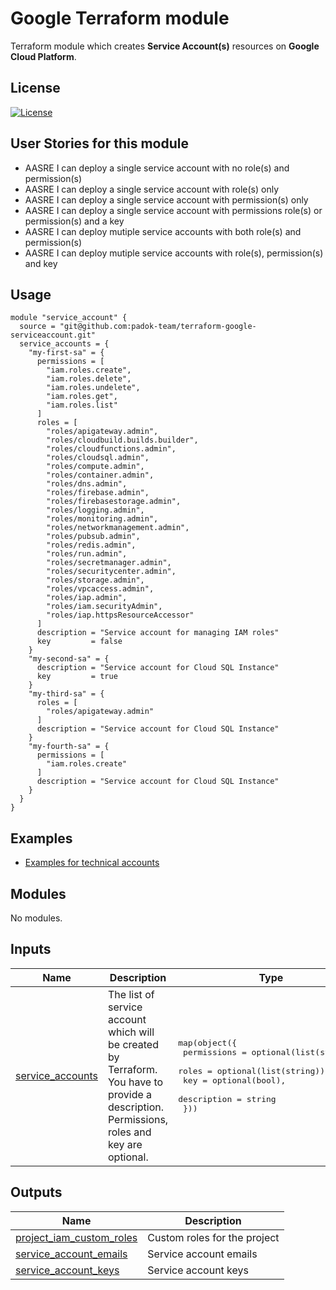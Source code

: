 # Google Terraform module

Terraform module which creates **Service Account(s)** resources on **Google Cloud Platform**. 
## License

[![License](https://img.shields.io/badge/License-Apache_2.0-blue.svg)](https://opensource.org/licenses/Apache-2.0)

## User Stories for this module

- AASRE I can deploy a single service account with no role(s) and permission(s)
- AASRE I can deploy a single service account with role(s) only
- AASRE I can deploy a single service account with permission(s) only
- AASRE I can deploy a single service account with permissions role(s) or permission(s) and a key
- AASRE I can deploy mutiple service accounts with both role(s) and permission(s)
- AASRE I can deploy mutiple service accounts with role(s), permission(s) and key

## Usage

```hcl
module "service_account" {
  source = "git@github.com:padok-team/terraform-google-serviceaccount.git"
  service_accounts = {
    "my-first-sa" = {
      permissions = [
        "iam.roles.create",
        "iam.roles.delete",
        "iam.roles.undelete",
        "iam.roles.get",
        "iam.roles.list"
      ]
      roles = [
        "roles/apigateway.admin",
        "roles/cloudbuild.builds.builder",
        "roles/cloudfunctions.admin",
        "roles/cloudsql.admin",
        "roles/compute.admin",
        "roles/container.admin",
        "roles/dns.admin",
        "roles/firebase.admin",
        "roles/firebasestorage.admin",
        "roles/logging.admin",
        "roles/monitoring.admin",
        "roles/networkmanagement.admin",
        "roles/pubsub.admin",
        "roles/redis.admin",
        "roles/run.admin",
        "roles/secretmanager.admin",
        "roles/securitycenter.admin",
        "roles/storage.admin",
        "roles/vpcaccess.admin",
        "roles/iap.admin",
        "roles/iam.securityAdmin",
        "roles/iap.httpsResourceAccessor"
      ]
      description = "Service account for managing IAM roles"
      key         = false
    }
    "my-second-sa" = {
      description = "Service account for Cloud SQL Instance"
      key         = true
    }
    "my-third-sa" = {
      roles = [
        "roles/apigateway.admin"
      ]
      description = "Service account for Cloud SQL Instance"
    }
    "my-fourth-sa" = {
      permissions = [
        "iam.roles.create"
      ]
      description = "Service account for Cloud SQL Instance"
    }
  }
}
```

## Examples

- [Examples for technical accounts](examples/example_for_technical_account/main.tf)

<!-- BEGIN_TF_DOCS -->
## Modules

No modules.

## Inputs

| Name | Description | Type | Default | Required |
|------|-------------|------|---------|:--------:|
| <a name="input_service_accounts"></a> [service\_accounts](#input\_service\_accounts) | The list of service account which will be created by Terraform. You have to provide a description. Permissions, roles and key are optional. | <pre>map(object({<br>    permissions = optional(list(string)),<br>    roles       = optional(list(string)),<br>    key         = optional(bool),<br>    description = string<br>  }))</pre> | n/a | yes |

## Outputs

| Name | Description |
|------|-------------|
| <a name="output_project_iam_custom_roles"></a> [project\_iam\_custom\_roles](#output\_project\_iam\_custom\_roles) | Custom roles for the project |
| <a name="output_service_account_emails"></a> [service\_account\_emails](#output\_service\_account\_emails) | Service account emails |
| <a name="output_service_account_keys"></a> [service\_account\_keys](#output\_service\_account\_keys) | Service account keys |
<!-- END_TF_DOCS -->
